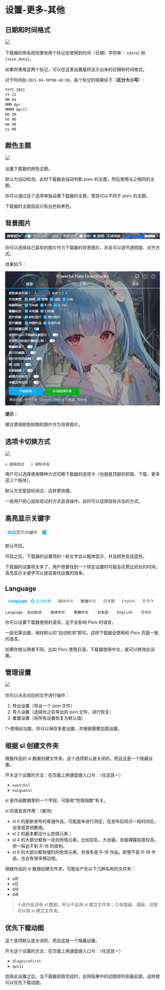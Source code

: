 # 设置-更多-其他

## 日期和时间格式

![](./images/20201022165457.png)

下载器的命名规则里有两个标记会使用到时间（日期）字符串： `{date}` 和 `{task_date}`。

如果你使用这两个标记，可以在这里设置最终显示出来的日期和时间格式。

对于时间如 `2021-04-30T06:40:08`，各个标记的结果如下（**区分大小写**）:

```
YYYY 2021
YY 21
MM 04
MMM Apr
MMMM April
DD 30
hh 06
mm 40
ss 08
```

## 颜色主题

![](./images/2020-11-22_120905.png)

设置下载器的颜色主题。

默认为自动检测。此时下载器会自动判断 pixiv 的主题，然后使用与之相同的主题。

你可以通过这个选项单独设置下载器的主题，使其可以不同于 pixiv 的主题。 

下载器的主题目前只有白色和黑色。

## 背景图片

![](./images/20220801_185514.png)

你可以选择自己喜欢的图片作为下载器的背景图片，并且可以调节透明度、对齐方式。

效果如下：

![](./images/20220801_185344.jpg)

**提示：**

建议使用颜色较暗的图片作为背景图片。

## 选项卡切换方式

![](./images/2021-09-09_221649.png)

```
○ 鼠标经过   ○ 鼠标点击
```

用户可以选择使用哪种方式切换下载器的选项卡（也就是顶部的抓取、下载、更多这三个版块）。

默认方式是鼠标经过，这样更快捷。

一些用户担心鼠标经过的方式会误操作，此时可以选择鼠标点击的方式。

## 高亮显示关键字

![](images/20220801_185630.png)

默认开启。

开启之后，下载器的设置项的一些文字会以粗体显示，并且颜色变成蓝色。

下载器的设置项太多了，用户想要找到一个特定设置时可能会花费比较长的时间。高亮显示关键字可以提高查找设置的效率。

## Language

![](./images/20220801_185736.png)

```
Language  自动检测    简体中文    繁體中文    日本語    English    한국어
```

你可以设置下载器使用的语言。这不会影响 Pixiv 的语言。

一般无需设置，保持默认的“自动检测”即可。这样下载器会使用和 Pixiv 页面一致的语言。

如果你想让两者不同，比如 Pixiv 使用日语，下载器使用中文，就可以修改此设置。

## 管理设置

![](./images/2020-11-22_120911.png)

你可以点击对应的文字进行操作：

1. 导出设置（导出一个 json 文件）
2. 导入设置（选择你之前导出的 json 文件，进行恢复）
3. 重置设置（将所有设置恢复为默认值）

?>使用此功能，你可以保存多套设置，并根据需要加载设置。

## 根据 sl 创建文件夹

根据作品的 sl 数据创建文件夹。这个选项默认是关闭的，而且这是一个隐藏设置。

开关这个设置的方法：在页面上用键盘键入口令：（任选其一）

- `switchsl`
- `kaiguansl`


sl 是作品数据里的一个字段，可能和“色情指数”有关。

sl 的值及其作用：（推测）

- sl 0 的是新发布的普通作品，可能是未进行测定。在发布后经过一段时间后，会变成其他数值。
- sl 2 的基本都没什么色情元素；
- sl 4 的大部分都有一定的色情元素，比如巨乳、大白腿、衣服裸露程度较高，但一般达不到 R-18 的级别。
- sl 6 的大部分都有强烈的色情元素，有很多是 R-18 作品。即使不是 R-18 作品，也会有很多擦边球。

根据作品的 sl 数据创建文件夹，可能会产生以下几种名称的文件夹：

- sl0
- sl2
- sl4
- sl8

>小说作品没有 sl 数据，所以不会用 sl 建立文件夹；只有插画、漫画、动图可以用 sl 建立文件夹。

## 优先下载动图

这个选项默认是关闭的，而且这是一个隐藏设置。

开关这个设置的方法：在页面上用键盘键入口令：（任选其一）

- `dlugoirafirst`
- `qw111`

启用此设置之后，当下载器抓取完成时，会把结果中的动图排列到最前面，这样就可以优先下载动图。
